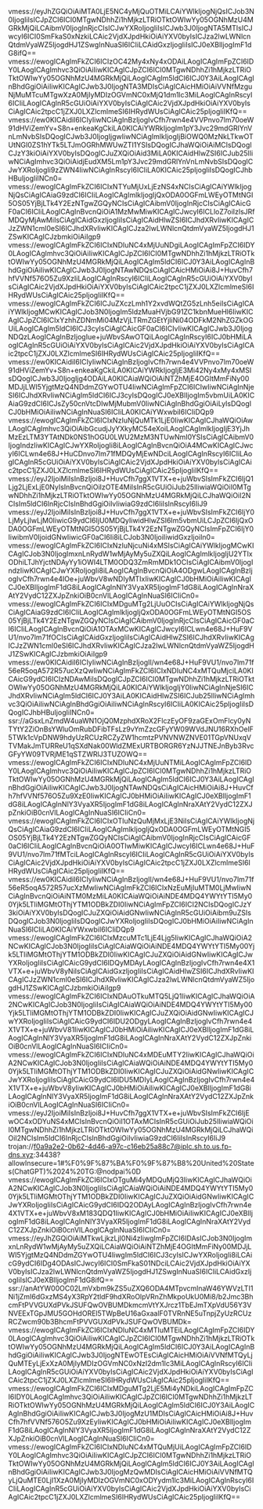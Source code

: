 vmess://eyJhZGQiOiAiMTA0LjE5NC4yMjQuOTMiLCAiYWlkIjogNjQsICJob3N0IjogIiIsICJpZCI6ICI0MTgwNDhhZi1hMjkzLTRiOTktOWIwYy05OGNhMzU4MGRkMjQiLCAibmV0IjogInRjcCIsICJwYXRoIjogIiIsICJwb3J0IjogNTA5MTIsICJwcyI6ICI0SmFkaS0xNzkiLCAic2VjdXJpdHkiOiAiYXV0byIsICJza2lwLWNlcnQtdmVyaWZ5IjogdHJ1ZSwgInNuaSI6ICIiLCAidGxzIjogIiIsICJ0eXBlIjogImF1dG8ifQ==
vmess://ewogICAgImFkZCI6ICIzOC42My4xNy4xODAiLAogICAgImFpZCI6IDY0LAogICAgImhvc3QiOiAiIiwKICAgICJpZCI6ICI0MTgwNDhhZi1hMjkzLTRiOTktOWIwYy05OGNhMzU4MGRkMjQiLAogICAgIm5ldCI6ICJ0Y3AiLAogICAgInBhdGgiOiAiIiwKICAgICJwb3J0IjogNTA3MDIsCiAgICAicHMiOiAiVVNfMzguNjMuMTcuMTgwXzA0MjIyMDIzOGVmNC0xMjQ1dm1lc3MiLAogICAgInRscyI6ICIiLAogICAgInR5cGUiOiAiYXV0byIsCiAgICAic2VjdXJpdHkiOiAiYXV0byIsCiAgICAic2tpcC1jZXJ0LXZlcmlmeSI6IHRydWUsCiAgICAic25pIjogIiIKfQ==
vmess://ew0KICAidiI6ICIyIiwNCiAgInBzIjogIvCfh7rwn4e4VVPnvo7lm70oeW91dHViZemYv+S8n+enkeaKgCkiLA0KICAiYWRkIjogIm1pY3Jvc29mdGRlYnVnLmNvbSIsDQogICJwb3J0IjogIjgwIiwNCiAgImlkIjogIjBiOWQ0MzNkLTkwOTUtNGI0ZS1hYTk5LTJmOGRhMWUwZTI1YSIsDQogICJhaWQiOiAiMCIsDQogICJzY3kiOiAiYXV0byIsDQogICJuZXQiOiAid3MiLA0KICAidHlwZSI6ICJub25lIiwNCiAgImhvc3QiOiAidjEudXM5Lm1pY3Jvc29mdGRlYnVnLmNvbSIsDQogICJwYXRoIjogIi9zZWN4IiwNCiAgInRscyI6ICIiLA0KICAic25pIjogIiIsDQogICJhbHBuIjogIiINCn0=
vmess://ewogICAgImFkZCI6ICIxNTYuMjUxLjEzNS4xNCIsCiAgICAiYWlkIjogNjQsCiAgICAiaG9zdCI6ICIiLAogICAgImlkIjogIjQxODA0OGFmLWEyOTMtNGI5OS05YjBjLTk4Y2EzNTgwZGQyNCIsCiAgICAibmV0IjogInRjcCIsCiAgICAicGF0aCI6ICIiLAogICAgInBvcnQiOiA1MzMwMiwKICAgICJwcyI6ICLloZ7oiIzlsJRfMDQyMjAwMiIsCiAgICAidGxzIjogIiIsCiAgICAidHlwZSI6ICJhdXRvIiwKICAgICJzZWN1cml0eSI6ICJhdXRvIiwKICAgICJza2lwLWNlcnQtdmVyaWZ5IjogdHJ1ZSwKICAgICJzbmkiOiAiIgp9
vmess://ewogICAgImFkZCI6ICIxNDIuNC4xMjUuNDgiLAogICAgImFpZCI6IDY0LAogICAgImhvc3QiOiAiIiwKICAgICJpZCI6ICI0MTgwNDhhZi1hMjkzLTRiOTktOWIwYy05OGNhMzU4MGRkMjQiLAogICAgIm5ldCI6ICJ0Y3AiLAogICAgInBhdGgiOiAiIiwKICAgICJwb3J0IjogNTAwNDQsCiAgICAicHMiOiAi8J+HuvCfh7hfVVNf576O5Zu9XzIiLAogICAgInRscyI6ICIiLAogICAgInR5cGUiOiAiYXV0byIsCiAgICAic2VjdXJpdHkiOiAiYXV0byIsCiAgICAic2tpcC1jZXJ0LXZlcmlmeSI6IHRydWUsCiAgICAic25pIjogIiIKfQ==
vmess://ewogICAgImFkZCI6ICJuZXczLmh1Y2xvdWQtZG5zLnh5eiIsCiAgICAiYWlkIjogMCwKICAgICJob3N0IjogIm5ldzMuaHVjbG91ZC1kbnMueHl6IiwKICAgICJpZCI6ICIxYzhhZDNmMi04MzVjLTRmZGEtYjliNi04ODFkM2NhZGZkOGUiLAogICAgIm5ldCI6ICJ3cyIsCiAgICAicGF0aCI6ICIvIiwKICAgICJwb3J0IjogNDQzLAogICAgInBzIjogIue+juWbvSAwOTQiLAogICAgInRscyI6ICJ0bHMiLAogICAgInR5cGUiOiAiYXV0byIsCiAgICAic2VjdXJpdHkiOiAiYXV0byIsCiAgICAic2tpcC1jZXJ0LXZlcmlmeSI6IHRydWUsCiAgICAic25pIjogIiIKfQ==
vmess://ew0KICAidiI6ICIyIiwNCiAgInBzIjogIvCfh7rwn4e4VVPnvo7lm70oeW91dHViZemYv+S8n+enkeaKgCkiLA0KICAiYWRkIjogIjE3Mi42Ny4xMy4xMSIsDQogICJwb3J0IjogIjg4ODAiLA0KICAiaWQiOiAiNTZhMjE4OGItMmFiNy00MDJjLWI5YjgtMzQ4NDdmZGYwOTU4IiwNCiAgImFpZCI6ICIwIiwNCiAgInNjeSI6ICJhdXRvIiwNCiAgIm5ldCI6ICJ3cyIsDQogICJ0eXBlIjogIm5vbmUiLA0KICAiaG9zdCI6ICJsZy50cnVtcDIwMjMubmV0IiwNCiAgInBhdGgiOiAiLyIsDQogICJ0bHMiOiAiIiwNCiAgInNuaSI6ICIiLA0KICAiYWxwbiI6ICIiDQp9
vmess://ewogICAgImFkZCI6ICIxNzIuNjQuMTk1LjE0IiwKICAgICJhaWQiOiAwLAogICAgImhvc3QiOiAibGcudjJyYXkyMC54eXoiLAogICAgImlkIjogIjE3YjJhMzEzLTM3YTAtNDk0NS1hOGU0LWU2MzM3NTUwNmI0YSIsCiAgICAibmV0IjogIndzIiwKICAgICJwYXRoIjogIi8iLAogICAgInBvcnQiOiA4MCwKICAgICJwcyI6ICLwn4e68J+HuCDnvo7lm71fMDQyMjEwNDciLAogICAgInRscyI6ICIiLAogICAgInR5cGUiOiAiYXV0byIsCiAgICAic2VjdXJpdHkiOiAiYXV0byIsCiAgICAic2tpcC1jZXJ0LXZlcmlmeSI6IHRydWUsCiAgICAic25pIjogIiIKfQ==
vmess://eyJ2IjoiMiIsInBzIjoi8J+HuvCfh7ggX1VTX+e+juWbvSIsImFkZCI6IjQ1Ljg2LjExLjE0NyIsInBvcnQiOiIzOTE4MiIsInR5cGUiOiJub25lIiwiaWQiOiI0MTgwNDhhZi1hMjkzLTRiOTktOWIwYy05OGNhMzU4MGRkMjQiLCJhaWQiOiI2NCIsIm5ldCI6InRjcCIsInBhdGgiOiIvIiwiaG9zdCI6IiIsInRscyI6IiJ9
vmess://eyJ2IjoiMiIsInBzIjoi8J+HuvCfh7ggX1VTX+e+juWbvSIsImFkZCI6IjY0LjMyLjIwLjM0IiwicG9ydCI6IjU0MDQyIiwidHlwZSI6Im5vbmUiLCJpZCI6IjQxODA0OGFmLWEyOTMtNGI5OS05YjBjLTk4Y2EzNTgwZGQyNCIsImFpZCI6IjY0IiwibmV0IjoidGNwIiwicGF0aCI6Ii8iLCJob3N0IjoiIiwidGxzIjoiIn0=
vmess://ewogICAgImFkZCI6ICIxNzIuNjcuNi4xMSIsCiAgICAiYWlkIjogMCwKICAgICJob3N0IjogImxnLnRydW1wMjAyMy5uZXQiLAogICAgImlkIjogIjU2YTIxODhiLTJhYjctNDAyYy1iOWI4LTM0ODQ3ZmRmMDk1OCIsCiAgICAibmV0IjogIndzIiwKICAgICJwYXRoIjogIi8iLAogICAgInBvcnQiOiA4ODgwLAogICAgInBzIjogIvCfh7rwn4e4IOe+juWbvV8wNDIyMTIxIiwKICAgICJ0bHMiOiAiIiwKICAgICJ0eXBlIjogImF1dG8iLAogICAgInNlY3VyaXR5IjogImF1dG8iLAogICAgInNraXAtY2VydC12ZXJpZnkiOiB0cnVlLAogICAgInNuaSI6ICIiCn0=
vmess://ewogICAgImFkZCI6ICIxMDguMTg2LjUuOCIsCiAgICAiYWlkIjogNjQsCiAgICAiaG9zdCI6ICIiLAogICAgImlkIjogIjQxODA0OGFmLWEyOTMtNGI5OS05YjBjLTk4Y2EzNTgwZGQyNCIsCiAgICAibmV0IjogInRjcCIsCiAgICAicGF0aCI6ICIiLAogICAgInBvcnQiOiA1OTAxMCwKICAgICJwcyI6ICLwn4e68J+HuF9VU1/nvo7lm71fOCIsCiAgICAidGxzIjogIiIsCiAgICAidHlwZSI6ICJhdXRvIiwKICAgICJzZWN1cml0eSI6ICJhdXRvIiwKICAgICJza2lwLWNlcnQtdmVyaWZ5IjogdHJ1ZSwKICAgICJzbmkiOiAiIgp9
vmess://ew0KICAidiI6ICIyIiwNCiAgInBzIjogIl/wn4e68J+HuF9VU1/nvo7lm71f56eR5oqA572R57ucXzQwIiwNCiAgImFkZCI6ICIxNDIuNC4xMTQuMjciLA0KICAicG9ydCI6ICIzNDAwMiIsDQogICJpZCI6ICI0MTgwNDhhZi1hMjkzLTRiOTktOWIwYy05OGNhMzU4MGRkMjQiLA0KICAiYWlkIjogIjY0IiwNCiAgInNjeSI6ICJhdXRvIiwNCiAgIm5ldCI6ICJ0Y3AiLA0KICAidHlwZSI6ICJub25lIiwNCiAgImhvc3QiOiAiIiwNCiAgInBhdGgiOiAiIiwNCiAgInRscyI6ICIiLA0KICAic25pIjogIiIsDQogICJhbHBuIjogIiINCn0=
ssr://aGsxLnZmdW4uaWN1OjQ0MzphdXRoX2FlczEyOF9zaGExOmFlcy0yNTYtY2ZiOnBsYWluOmRubDFibTFsLz9vYmZzcGFyYW09WVdJNU16RXhOelF5TWk1cVpDNW9hdyUzRCUzRCZyZW1hcmtzPVNVNWZNVE01TGpVNUxqVTVMakJmTURReU1qSXdNak00WldZMExURTBORGR6YzNJJTNEJnByb3RvcGFyYW09TVRjME1qSTZWRlJ3TUZOWQ==
vmess://ewogICAgImFkZCI6ICIxNDIuNC4xMjUuNTMiLAogICAgImFpZCI6IDY0LAogICAgImhvc3QiOiAiIiwKICAgICJpZCI6ICI0MTgwNDhhZi1hMjkzLTRiOTktOWIwYy05OGNhMzU4MGRkMjQiLAogICAgIm5ldCI6ICJ0Y3AiLAogICAgInBhdGgiOiAiIiwKICAgICJwb3J0IjogNTAwNDQsCiAgICAicHMiOiAi8J+HuvCfh7hfVVNf576O5Zu9XzE0IiwKICAgICJ0bHMiOiAiIiwKICAgICJ0eXBlIjogImF1dG8iLAogICAgInNlY3VyaXR5IjogImF1dG8iLAogICAgInNraXAtY2VydC12ZXJpZnkiOiB0cnVlLAogICAgInNuaSI6ICIiCn0=
vmess://ewogICAgImFkZCI6ICIxOTIuNzQuMjMxLjE3NiIsCiAgICAiYWlkIjogNjQsCiAgICAiaG9zdCI6ICIiLAogICAgImlkIjogIjQxODA0OGFmLWEyOTMtNGI5OS05YjBjLTk4Y2EzNTgwZGQyNCIsCiAgICAibmV0IjogInRjcCIsCiAgICAicGF0aCI6ICIiLAogICAgInBvcnQiOiA0OTIwMiwKICAgICJwcyI6ICLwn4e68J+HuF9VU1/nvo7lm71fMTciLAogICAgInRscyI6ICIiLAogICAgInR5cGUiOiAiYXV0byIsCiAgICAic2VjdXJpdHkiOiAiYXV0byIsCiAgICAic2tpcC1jZXJ0LXZlcmlmeSI6IHRydWUsCiAgICAic25pIjogIiIKfQ==
vmess://ew0KICAidiI6ICIyIiwNCiAgInBzIjogIl/wn4e68J+HuF9VU1/nvo7lm71f56eR5oqA572R57ucXzMwIiwNCiAgImFkZCI6ICIxNzEuMjIuMTM0LjMwIiwNCiAgInBvcnQiOiAiNTM0MzMiLA0KICAiaWQiOiAiNDE4MDQ4YWYtYTI5My00Yjk5LTliMGMtOThjYTM1ODBkZDI0IiwNCiAgImFpZCI6ICI2NCIsDQogICJzY3kiOiAiYXV0byIsDQogICJuZXQiOiAidGNwIiwNCiAgInR5cGUiOiAibm9uZSIsDQogICJob3N0IjogIiIsDQogICJwYXRoIjogIiIsDQogICJ0bHMiOiAiIiwNCiAgInNuaSI6ICIiLA0KICAiYWxwbiI6ICIiDQp9
vmess://ewogICAgImFkZCI6ICIxMzcuMTc1LjE4Ljg5IiwKICAgICJhaWQiOiA2NCwKICAgICJob3N0IjogIiIsCiAgICAiaWQiOiAiNDE4MDQ4YWYtYTI5My00Yjk5LTliMGMtOThjYTM1ODBkZDI0IiwKICAgICJuZXQiOiAidGNwIiwKICAgICJwYXRoIjogIiIsCiAgICAicG9ydCI6IDQyMDAyLAogICAgInBzIjogIvCfh7rwn4e4X1VTX+e+juWbvV8yNiIsCiAgICAidGxzIjogIiIsCiAgICAidHlwZSI6ICJhdXRvIiwKICAgICJzZWN1cml0eSI6ICJhdXRvIiwKICAgICJza2lwLWNlcnQtdmVyaWZ5IjogdHJ1ZSwKICAgICJzbmkiOiAiIgp9
vmess://ewogICAgImFkZCI6ICIxNDAuOTkuMTQ5LjQ1IiwKICAgICJhaWQiOiA2NCwKICAgICJob3N0IjogIiIsCiAgICAiaWQiOiAiNDE4MDQ4YWYtYTI5My00Yjk5LTliMGMtOThjYTM1ODBkZDI0IiwKICAgICJuZXQiOiAidGNwIiwKICAgICJwYXRoIjogIiIsCiAgICAicG9ydCI6IDU2ODgyLAogICAgInBzIjogIvCfh7rwn4e4X1VTX+e+juWbvV81IiwKICAgICJ0bHMiOiAiIiwKICAgICJ0eXBlIjogImF1dG8iLAogICAgInNlY3VyaXR5IjogImF1dG8iLAogICAgInNraXAtY2VydC12ZXJpZnkiOiB0cnVlLAogICAgInNuaSI6ICIiCn0=
vmess://ewogICAgImFkZCI6ICIxNDIuNC4xMDEuMTY2IiwKICAgICJhaWQiOiA2NCwKICAgICJob3N0IjogIiIsCiAgICAiaWQiOiAiNDE4MDQ4YWYtYTI5My00Yjk5LTliMGMtOThjYTM1ODBkZDI0IiwKICAgICJuZXQiOiAidGNwIiwKICAgICJwYXRoIjogIiIsCiAgICAicG9ydCI6IDU5MDIyLAogICAgInBzIjogIvCfh7rwn4e4X1VTX+e+juWbvV8yIiwKICAgICJ0bHMiOiAiIiwKICAgICJ0eXBlIjogImF1dG8iLAogICAgInNlY3VyaXR5IjogImF1dG8iLAogICAgInNraXAtY2VydC12ZXJpZnkiOiB0cnVlLAogICAgInNuaSI6ICIiCn0=
vmess://eyJ2IjoiMiIsInBzIjoi8J+HuvCfh7ggX1VTX+e+juWbvSIsImFkZCI6IjEwOC4xODYuNS4xMCIsInBvcnQiOiI1OTAxMCIsInR5cGUiOiJub25lIiwiaWQiOiI0MTgwNDhhZi1hMjkzLTRiOTktOWIwYy05OGNhMzU4MGRkMjQiLCJhaWQiOiI2NCIsIm5ldCI6InRjcCIsInBhdGgiOiIvIiwiaG9zdCI6IiIsInRscyI6IiJ9
trojan://f0a9a2e2-0b62-4d46-a97c-c16eb25a88c7@iplc.sh.to.us.fp-dns.xyz:34438?allowInsecure=1#%F0%9F%87%BA%F0%9F%87%B8%20United%20States(ChatGPT)%2024%20TG:@nodpai%0D
vmess://ewogICAgImFkZCI6ICIxOTguMi4yMDQuMjQ3IiwKICAgICJhaWQiOiA2NCwKICAgICJob3N0IjogIiIsCiAgICAiaWQiOiAiNDE4MDQ4YWYtYTI5My00Yjk5LTliMGMtOThjYTM1ODBkZDI0IiwKICAgICJuZXQiOiAidGNwIiwKICAgICJwYXRoIjogIiIsCiAgICAicG9ydCI6IDQ2ODAyLAogICAgInBzIjogIvCfh7rwn4e4X1VTX+e+juWbvV8xM183QDQ1IiwKICAgICJ0bHMiOiAiIiwKICAgICJ0eXBlIjogImF1dG8iLAogICAgInNlY3VyaXR5IjogImF1dG8iLAogICAgInNraXAtY2VydC12ZXJpZnkiOiB0cnVlLAogICAgInNuaSI6ICIiCn0=
vmess://eyJhZGQiOiAiMTkwLjkzLjI0Ni4zIiwgImFpZCI6IDAsICJob3N0IjogImxnLnRydW1wMjAyMy5uZXQiLCAiaWQiOiAiNTZhMjE4OGItMmFiNy00MDJjLWI5YjgtMzQ4NDdmZGYwOTU4IiwgIm5ldCI6ICJ3cyIsICJwYXRoIjogIi8iLCAicG9ydCI6IDg4ODAsICJwcyI6ICI0SmFkaS01NDciLCAic2VjdXJpdHkiOiAiYXV0byIsICJza2lwLWNlcnQtdmVyaWZ5IjogdHJ1ZSwgInNuaSI6ICIiLCAidGxzIjogIiIsICJ0eXBlIjogImF1dG8ifQ==
ssr://anAtYW00OC02LmVxbm9kZS5uZXQ6ODA4MTpvcmlnaW46YWVzLTI1Ni1jZmI6dGxzMS4yX3RpY2tldF9hdXRoOlpVRnZhMkpoUkU0Mi8/b2Jmc3BhcmFtPVVGUXdPVkJSUFQwOVBUMDkmcmVtYXJrcz1TbEJmTXpVdU56Y3VNVEExTGpJMU5GOHdOREl5TWpBeU16aGxaalF0TVRnNE5uTnpjZyUzRCUzRCZwcm90b3BhcmFtPVVGUXdPVkJSUFQwOVBUMDk=
vmess://ewogICAgImFkZCI6ICIxNDIuNC4xMTIuMTEiLAogICAgImFpZCI6IDY0LAogICAgImhvc3QiOiAiIiwKICAgICJpZCI6ICI0MTgwNDhhZi1hMjkzLTRiOTktOWIwYy05OGNhMzU4MGRkMjQiLAogICAgIm5ldCI6ICJ0Y3AiLAogICAgInBhdGgiOiAiIiwKICAgICJwb3J0IjogNTEwOTEsCiAgICAicHMiOiAiVVNfMTQyLjQuMTEyLjExXzA0MjIyMDIzOGVmNC0xNzI2dm1lc3MiLAogICAgInRscyI6ICIiLAogICAgInR5cGUiOiAiYXV0byIsCiAgICAic2VjdXJpdHkiOiAiYXV0byIsCiAgICAic2tpcC1jZXJ0LXZlcmlmeSI6IHRydWUsCiAgICAic25pIjogIiIKfQ==
vmess://ewogICAgImFkZCI6ICIxMDguMTg2LjE5Mi4yNDkiLAogICAgImFpZCI6IDY0LAogICAgImhvc3QiOiAiIiwKICAgICJpZCI6ICI0MTgwNDhhZi1hMjkzLTRiOTktOWIwYy05OGNhMzU4MGRkMjQiLAogICAgIm5ldCI6ICJ0Y3AiLAogICAgInBhdGgiOiAiIiwKICAgICJwb3J0IjogMzU1MDIsCiAgICAicHMiOiAi8J+HuvCfh7hfVVNf576O5Zu9XzEyIiwKICAgICJ0bHMiOiAiIiwKICAgICJ0eXBlIjogImF1dG8iLAogICAgInNlY3VyaXR5IjogImF1dG8iLAogICAgInNraXAtY2VydC12ZXJpZnkiOiB0cnVlLAogICAgInNuaSI6ICIiCn0=
vmess://ewogICAgImFkZCI6ICIxNDIuNC4xMTQuMjUiLAogICAgImFpZCI6IDY0LAogICAgImhvc3QiOiAiIiwKICAgICJpZCI6ICI0MTgwNDhhZi1hMjkzLTRiOTktOWIwYy05OGNhMzU4MGRkMjQiLAogICAgIm5ldCI6ICJ0Y3AiLAogICAgInBhdGgiOiAiIiwKICAgICJwb3J0IjogMzQwMDIsCiAgICAicHMiOiAiVVNfMTQyLjQuMTE0LjI1XzA0MjIyMDIzOGVmNC0xODYydm1lc3MiLAogICAgInRscyI6ICIiLAogICAgInR5cGUiOiAiYXV0byIsCiAgICAic2VjdXJpdHkiOiAiYXV0byIsCiAgICAic2tpcC1jZXJ0LXZlcmlmeSI6IHRydWUsCiAgICAic25pIjogIiIKfQ==

